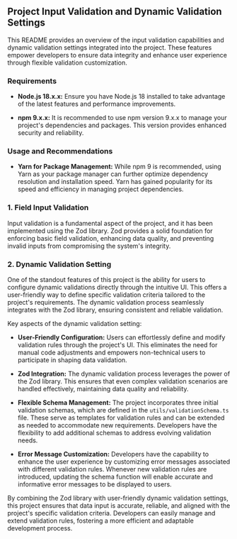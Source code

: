 ## Project Input Validation and Dynamic Validation Settings

This README provides an overview of the input validation capabilities and
dynamic validation settings integrated into the project. These features empower
developers to ensure data integrity and enhance user experience through flexible
validation customization.

### Requirements

- **Node.js 18.x.x:** Ensure you have Node.js 18 installed to take advantage of
  the latest features and performance improvements.

- **npm 9.x.x:** It is recommended to use npm version 9.x.x to manage your
  project's dependencies and packages. This version provides enhanced security
  and reliability.

### Usage and Recommendations

- **Yarn for Package Management:** While npm 9 is recommended, using Yarn as
  your package manager can further optimize dependency resolution and
  installation speed. Yarn has gained popularity for its speed and efficiency in
  managing project dependencies.

### 1. Field Input Validation

Input validation is a fundamental aspect of the project, and it has been
implemented using the Zod library. Zod provides a solid foundation for enforcing
basic field validation, enhancing data quality, and preventing invalid inputs
from compromising the system's integrity.

### 2. Dynamic Validation Setting

One of the standout features of this project is the ability for users to
configure dynamic validations directly through the intuitive UI. This offers a
user-friendly way to define specific validation criteria tailored to the
project's requirements. The dynamic validation process seamlessly integrates
with the Zod library, ensuring consistent and reliable validation.

Key aspects of the dynamic validation setting:

- **User-Friendly Configuration:** Users can effortlessly define and modify
  validation rules through the project's UI. This eliminates the need for manual
  code adjustments and empowers non-technical users to participate in shaping
  data validation.

- **Zod Integration:** The dynamic validation process leverages the power of the
  Zod library. This ensures that even complex validation scenarios are handled
  effectively, maintaining data quality and reliability.

- **Flexible Schema Management:** The project incorporates three initial
  validation schemas, which are defined in the `utils/validationSchema.ts` file.
  These serve as templates for validation rules and can be extended as needed to
  accommodate new requirements. Developers have the flexibility to add
  additional schemas to address evolving validation needs.

- **Error Message Customization:** Developers have the capability to enhance the
  user experience by customizing error messages associated with different
  validation rules. Whenever new validation rules are introduced, updating the
  schema function will enable accurate and informative error messages to be
  displayed to users.

By combining the Zod library with user-friendly dynamic validation settings,
this project ensures that data input is accurate, reliable, and aligned with the
project's specific validation criteria. Developers can easily manage and extend
validation rules, fostering a more efficient and adaptable development process.
